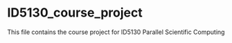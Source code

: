 # ID5130_course_project
This file contains the course project for ID5130 Parallel Scientific Computing
